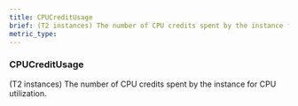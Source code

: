 ```yaml
---
title: CPUCreditUsage
brief: (T2 instances) The number of CPU credits spent by the instance for CPU utilization.
metric_type:
---
```

### CPUCreditUsage

(T2 instances) The number of CPU credits spent by the instance for CPU utilization.
